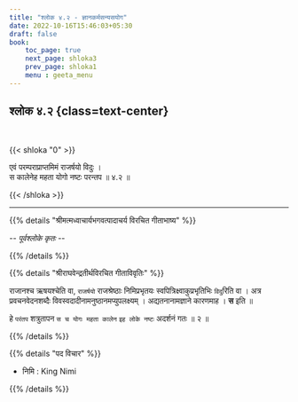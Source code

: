 ```yaml
---
title: "श्लोक ४.२ - ज्ञानकर्मसन्यसयोग"
date: 2022-10-16T15:46:03+05:30
draft: false
book:
    toc_page: true
    next_page: shloka3
    prev_page: shloka1
    menu : geeta_menu
---
```




## श्लोक ४.२ {class=text-center}

<br/>

{{< shloka  "0"  >}}

एवं परम्पराप्राप्तमिमं राजर्षयो विदुः ।  
स कालेनेह महता योगो नष्टः परन्तप  ॥ ४.२ ॥

{{< /shloka >}}

---


{{% details "श्रीमत्मध्वाचार्यभगवत्पादाचर्य विरचित  गीताभाष्य" %}}

 --  *पूर्वश्लोके कृतः* --

{{% /details %}}



{{% details "श्रीराघवेन्द्रतीर्थविरचित गीताविवृतिः" %}}

राजानश्च ऋषयश्चेति वा, `राजर्षयो` राजश्रेष्ठाः निमिप्रभृतयः
स्वपित्रिक्ष्वाकुप्रभृतिभिः `विदु`रिति वा । 
अत्र प्रवचनवेदनशब्दैः 
विवस्वदादीनामनुष्ठानमप्युपलक्ष्यम्‌ । 
अद्यतनानामज्ञाने कारणमाह । 
**स** इति ॥  

हे `परंतप` शत्रुतापन `स च योगः महता कालेन` 
`इह लोके नष्टः` अदर्शनं गतः ॥ २ ॥

{{% /details %}}



{{% details "पद विचार" %}}

- निमि  : King Nimi

{{% /details %}}
